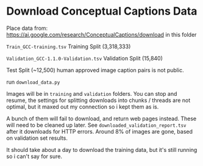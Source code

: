 # Download Conceptual Captions Data

Place data from: https://ai.google.com/research/ConceptualCaptions/download in this folder

`Train_GCC-training.tsv` Training Split (3,318,333)

`Validation_GCC-1.1.0-Validation.tsv` Validation Split (15,840)

Test Split (~12,500) human approved image caption pairs is not public.

run `download_data.py`

Images will be in `training` and `validation` folders. You can stop and resume, the settings for splitting downloads into chunks / threads are not optimal, but it maxed out my connection so i kept them as is.

A bunch of them will fail to download, and return web pages instead. These will need to be cleaned up later. See `downloaded_validation_report.tsv` after it downloads for HTTP errors. Around 8% of images are gone, based on validation set results.

It should take about a day to download the training data, but it's still running so i can't say for sure.

